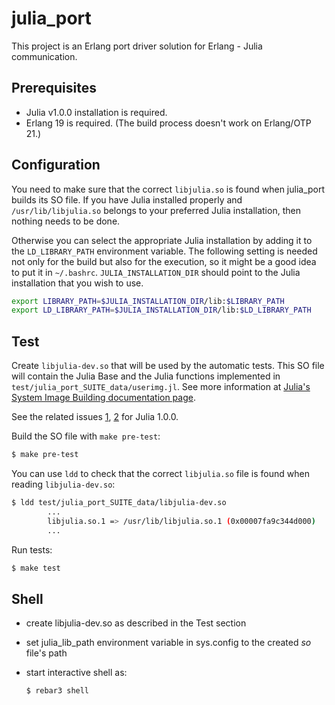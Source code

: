 julia_port
==========

This project is an Erlang port driver solution for Erlang - Julia communication.

Prerequisites
-------------

* Julia v1.0.0 installation is required.
* Erlang 19 is required. (The build process doesn't work on Erlang/OTP 21.)

Configuration
-------------

You need to make sure that the correct `libjulia.so` is found when julia_port
builds its SO file. If you have Julia installed properly and
`/usr/lib/libjulia.so` belongs to your preferred Julia installation, then
nothing needs to be done.

Otherwise you can select the appropriate Julia installation by adding it to the
`LD_LIBRARY_PATH` environment variable. The following setting is needed not only
for the build but also for the execution, so it might be a good idea to put it
in `~/.bashrc`. `JULIA_INSTALLATION_DIR` should point to the Julia installation
that you wish to use.

```sh
export LIBRARY_PATH=$JULIA_INSTALLATION_DIR/lib:$LIBRARY_PATH
export LD_LIBRARY_PATH=$JULIA_INSTALLATION_DIR/lib:$LD_LIBRARY_PATH
```

Test
----

Create `libjulia-dev.so` that will be used by the automatic tests. This SO file
will contain the Julia Base and the Julia functions implemented in
`test/julia_port_SUITE_data/userimg.jl`.
See more information at [Julia's System Image
Building documentation page](https://docs.julialang.org/en/stable/devdocs/sysimg/).

See the related issues [1](https://github.com/JuliaLang/julia/issues/28557),
[2](https://github.com/JuliaLang/julia/issues/27451) for Julia 1.0.0.

Build the SO file with `make pre-test`:

```sh
$ make pre-test
```

You can use `ldd` to check that the correct `libjulia.so` file is found when
reading `libjulia-dev.so`:

```sh
$ ldd test/julia_port_SUITE_data/libjulia-dev.so
        ...
        libjulia.so.1 => /usr/lib/libjulia.so.1 (0x00007fa9c344d000)
        ...
```

Run tests:

```sh
$ make test
```

Shell
-----

* create libjulia-dev.so as described in the Test section
* set julia_lib_path environment variable in sys.config to the created *so*
  file's path
* start interactive shell as:

    ```sh
    $ rebar3 shell
    ```
